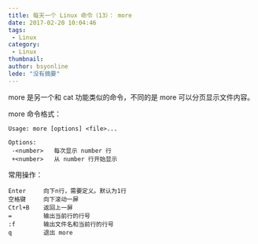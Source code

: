 ```yaml
---
title: 每天一个 Linux 命令（13）： more
date: 2017-02-20 10:04:46
tags:
 - Linux
category: 
 - Linux
thumbnail: 
author: bsyonline
lede: "没有摘要"
---
```


more 是另一个和 cat 功能类似的命令，不同的是 more 可以分页显示文件内容。

<!-- more -->

more 命令格式：

```
Usage: more [options] <file>...

Options:
 -<number>   每次显示 number 行
 +<number>   从 number 行开始显示
```

常用操作：

```
Enter     向下n行，需要定义。默认为1行
空格键     向下滚动一屏
Ctrl+B    返回上一屏
=         输出当前行的行号
:f        输出文件名和当前行的行号
q         退出 more
```
